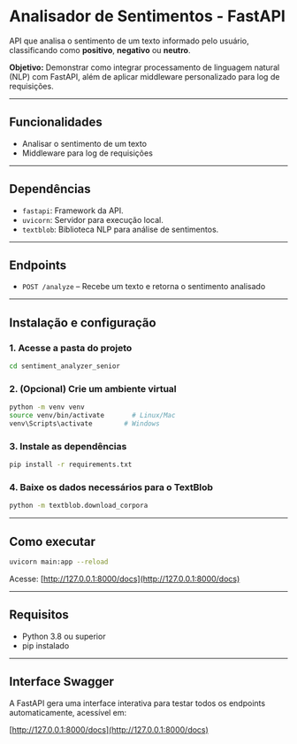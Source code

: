# Analisador de Sentimentos - FastAPI

API que analisa o sentimento de um texto informado pelo usuário, classificando como **positivo**, **negativo** ou **neutro**.

**Objetivo:** Demonstrar como integrar processamento de linguagem natural (NLP) com FastAPI, além de aplicar middleware personalizado para log de requisições.

---

## Funcionalidades
- Analisar o sentimento de um texto
- Middleware para log de requisições

---

## Dependências
- `fastapi`: Framework da API.
- `uvicorn`: Servidor para execução local.
- `textblob`: Biblioteca NLP para análise de sentimentos.

---

## Endpoints
- `POST /analyze` – Recebe um texto e retorna o sentimento analisado

---

## Instalação e configuração

### 1. Acesse a pasta do projeto
```bash
cd sentiment_analyzer_senior
```

### 2. (Opcional) Crie um ambiente virtual
```bash
python -m venv venv
source venv/bin/activate       # Linux/Mac
venv\Scripts\activate        # Windows
```

### 3. Instale as dependências
```bash
pip install -r requirements.txt
```

### 4. Baixe os dados necessários para o TextBlob
```bash
python -m textblob.download_corpora
```

---

## Como executar
```bash
uvicorn main:app --reload
```

Acesse: [http://127.0.0.1:8000/docs](http://127.0.0.1:8000/docs)

---

## Requisitos

- Python 3.8 ou superior
- pip instalado

---

## Interface Swagger

A FastAPI gera uma interface interativa para testar todos os endpoints automaticamente, acessível em:

[http://127.0.0.1:8000/docs](http://127.0.0.1:8000/docs)